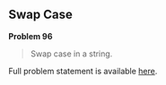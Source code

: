 Swap Case
---------

**Problem 96**

> Swap case in a string.

Full problem statement is available [here][mirror].

[mirror]: https://github.com/rdtsc/codeeval-problem-statements/tree/master/easy/096-swap-case/
          "View Problem Statement Mirror"
